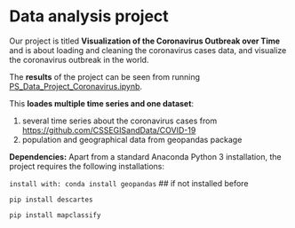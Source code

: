 # Data analysis project

Our project is titled **Visualization of the Coronavirus Outbreak over Time** and is about loading and cleaning the coronavirus cases data, and visualize the coronavirus outbreak in the world.

The **results** of the project can be seen from running [PS_Data_Project_Coronavirus.ipynb](PS_Data_Project_Coronavirus.ipynb).

This **loades multiple time series and one dataset**:

1. several time series about the coronavirus cases from https://github.com/CSSEGISandData/COVID-19
2. population and geographical data from geopandas package

**Dependencies:** Apart from a standard Anaconda Python 3 installation, the project requires the following installations:

``install with: conda install geopandas`` ## if not installed before

``pip install descartes``

``pip install mapclassify``
